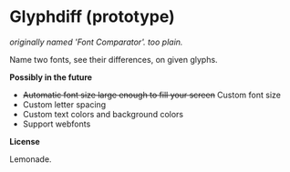 # Glyphdiff (prototype)

_originally named 'Font Comparator'. too plain._

Name two fonts, see their differences, on given glyphs.

**Possibly in the future**

- ~~Automatic font size large enough to fill your screen~~ Custom font size
- Custom letter spacing
- Custom text colors and background colors
- Support webfonts

**License**

Lemonade.
